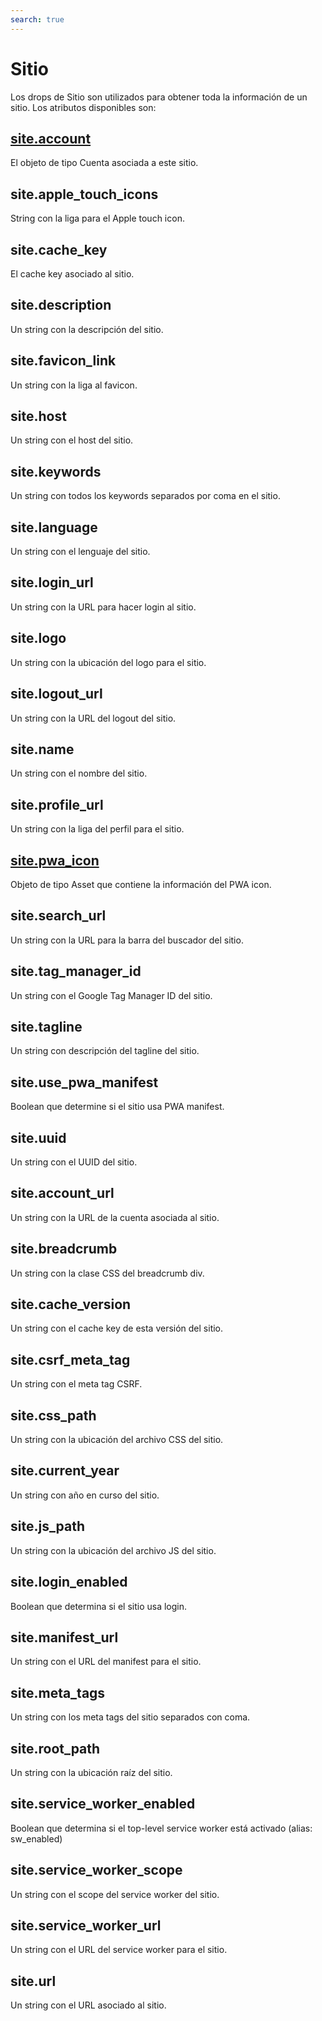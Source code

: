 ```yaml
---
search: true
---
```


# Sitio

Los drops de Sitio son utilizados para obtener toda la información de un sitio. Los atributos disponibles son:

## [site.account](./account)

El objeto de tipo Cuenta asociada a este sitio.

## site.apple_touch_icons

String con la liga para el Apple touch icon.

## site.cache_key

El cache key asociado al sitio.

## site.description

Un string con la descripción del sitio.

## site.favicon_link

Un string con la liga al favicon.

## site.host

Un string con el host del sitio.

## site.keywords

Un string con todos los keywords separados por coma en el sitio.

## site.language

Un string con el lenguaje del sitio.

## site.login_url

Un string con la URL para hacer login al sitio.

## site.logo

Un string con la ubicación del logo para el sitio.

## site.logout_url

Un string con la URL del logout del sitio.

## site.name

Un string con el nombre del sitio.

## site.profile_url

Un string con la liga del perfil para el sitio.

## [site.pwa_icon](./asset)

Objeto de tipo Asset que contiene la información del PWA icon.

## site.search_url

Un string con la URL para la barra del buscador del sitio.

## site.tag_manager_id

Un string con el Google Tag Manager ID del sitio.

## site.tagline

Un string con descripción del tagline del sitio.

## site.use_pwa_manifest

Boolean que determine si el sitio usa PWA manifest.

## site.uuid

Un string con el UUID del sitio.

## site.account_url

Un string con la URL de la cuenta asociada al sitio.

## site.breadcrumb

Un string con la clase CSS del breadcrumb div.

## site.cache_version

Un string con el cache key de esta versión del sitio.

## site.csrf_meta_tag

Un string con el meta tag CSRF.

## site.css_path

Un string con la ubicación del archivo CSS del sitio.

## site.current_year

Un string con año en curso del sitio.

## site.js_path

Un string con la ubicación del archivo JS del sitio.

## site.login_enabled

Boolean que determina si el sitio usa login.

## site.manifest_url

Un string con el URL del manifest para el sitio.

## site.meta_tags

Un string con los meta tags del sitio separados con coma.

## site.root_path

Un string con la ubicación raíz del sitio.

## site.service_worker_enabled

Boolean que determina si el top-level service worker está activado (alias: sw_enabled)

## site.service_worker_scope

Un string con el scope del service worker del sitio.

## site.service_worker_url

Un string con el URL del service worker para el sitio.

## site.url

Un string con el URL asociado al sitio.